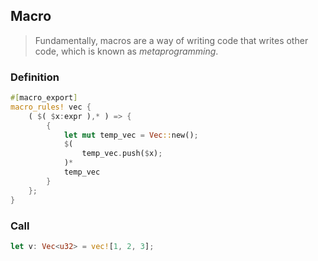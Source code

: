 
## Macro

> Fundamentally, macros are a way of writing code that writes other code, which is known as _metaprogramming_.  

### Definition

```rust
#[macro_export]
macro_rules! vec {
    ( $( $x:expr ),* ) => {
        {
            let mut temp_vec = Vec::new();
            $(
                temp_vec.push($x);
            )*
            temp_vec
        }
    };
}
```


### Call

```rust
let v: Vec<u32> = vec![1, 2, 3];
```

